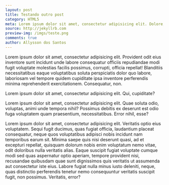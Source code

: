 ```yaml
---
layout: post
title: Testando outro post
category: HTML5
meta: Lorem ipsum dolor sit amet, consectetur adipisicing elit. Dolore, aut iusto architecto odit tempora, in nihil dolorem cumque eligendi quaerat quis. Dolorum iure sequi velit reprehenderit ipsa quidem nulla, nam.
source: http://jekyllrb.com
preview-img: /imgs/teste.png
comments: true
author: Allysson dos Santos
---
```


Lorem ipsum dolor sit amet, consectetur adipisicing elit. Provident odit eius inventore sunt incidunt unde labore consequatur officiis repudiandae modi fugit voluptate molestias facilis possimus, corrupti, officia repellat! Blanditiis necessitatibus eaque voluptatibus soluta perspiciatis dolor quo labore, laboriosam vel tempore quidem cupiditate ipsa inventore perferendis minima reprehenderit exercitationem. Consequatur, non.

Lorem ipsum dolor sit amet, consectetur adipisicing elit. Qui, cupiditate?

Lorem ipsum dolor sit amet, consectetur adipisicing elit. Quae soluta odio, voluptas, animi unde tempora nihil? Possimus debitis ex deserunt est odio fuga voluptatem quam praesentium, necessitatibus. Error nihil, esse?

<div class="highlight gi">
Lorem ipsum dolor sit amet, consectetur adipisicing elit. Veritatis optio eius voluptatem. Sequi fugit ducimus, quas fugiat officia, laudantium placeat consequatur, neque quos voluptatibus adipisci nobis incidunt nam temporibus earum sit. Minima saepe quis nisi deserunt quasi, ad et excepturi repellat, quisquam dolorum nobis enim voluptatum nemo vitae, odit doloribus nulla veritatis alias. Eaque suscipit fugiat voluptate cumque modi sed quas aspernatur optio aperiam, tempore provident nisi, recusandae quibusdam quae sunt dignissimos quis veritatis ut assumenda aut consectetur iste eius. Labore fugiat nulla minus iusto deleniti, neque, quas distinctio perferendis tenetur nemo consequuntur veritatis suscipit fugit, non possimus. Veritatis, error?
</div>